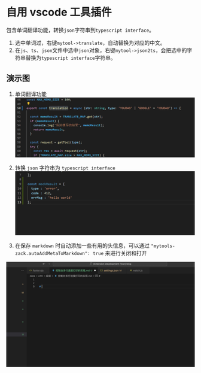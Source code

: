 # 自用 vscode 工具插件

包含单词翻译功能，转换`json`字符串到`typescript interface`。

1. 选中单词过，右键`mytool->translate`，自动替换为对应的中文。
2. 在`js`、`ts`、`json`文件中选中`json`对象，右键`mytool->json2ts`，会把选中的字符串替换为`typescript interface`字符串。

## 演示图

1. 单词翻译功能
![translate](./image/translate.gif)

2. 转换 `json` 字符串为 `typescript interface`
![json2ts](./image/json2ts.gif)

3. 在保存 `markdown` 时自动添加一些有用的头信息，可以通过 `"mytools-zack.autoAddMetaToMarkdown": true` 来进行关闭和打开

![autoAddMetaToMarkdown](./image/autoAddMetaToMarkdown.gif)